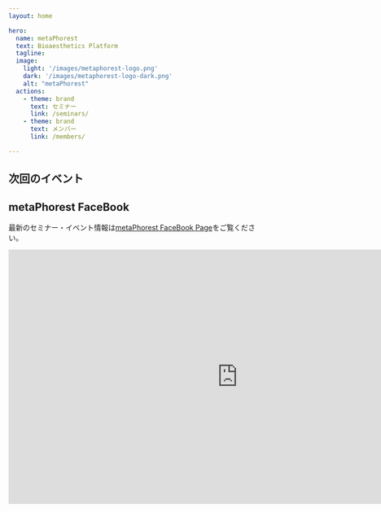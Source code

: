```yaml
---
layout: home

hero:
  name: metaPhorest
  text: Bioaesthetics Platform
  tagline:
  image:
    light: '/images/metaphorest-logo.png'
    dark: '/images/metaphorest-logo-dark.png'
    alt: "metaPhorest"
  actions:
    - theme: brand
      text: セミナー
      link: /seminars/
    - theme: brand
      text: メンバー
      link: /members/

---
```


## 次回のイベント

<Event
  header = "113th metaPhorest Seminar by 今宿未悠 Mew Imashuku & 松村寛季 Tomoki Matsumura"
  date = "2025年11月7日（金）19:00 @Waseda TWIns"
  link = "/en/seminars/113"
  image = "/seminars/113/113.jpg"
/>

## metaPhorest FaceBook

最新のセミナー・イベント情報は[metaPhorest FaceBook Page](http://facebook.com/metaphorest.net/)をご覧ください。

<iframe src="https://www.facebook.com/plugins/page.php?href=https%3A%2F%2Fwww.facebook.com%2Fmetaphorest.net&tabs=timeline&width=900&height=500&small_header=false&adapt_container_width=true&hide_cover=false&show_facepile=true&appId=107940335913847" width="900" height="500" style="border:none;overflow:hidden" scrolling="no" frameborder="0" allowfullscreen="true" allow="autoplay; clipboard-write; encrypted-media; picture-in-picture; web-share"></iframe>
